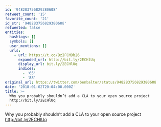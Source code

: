 ```yaml
---
id: '948283756829380608'
retweet_count: '15'
favorite_count: '21'
id_str: '948283756829380608'
retweeted: false
entities:
  hashtags: []
  symbols: []
  user_mentions: []
  urls:
    - url: https://t.co/BzIFCMDb26
      expanded_url: http://bit.ly/2ECHlUq
      display_url: bit.ly/2ECHlUq
      indices:
        - '65'
        - '88'
original_url: https://twitter.com/benbalter/status/948283756829380608
date: '2018-01-02T20:04:00.000Z'
title: >-
  Why you probably shouldn’t add a CLA to your open source project
  http://bit.ly/2ECHlUq
---
```


Why you probably shouldn’t add a CLA to your open source project http://bit.ly/2ECHlUq